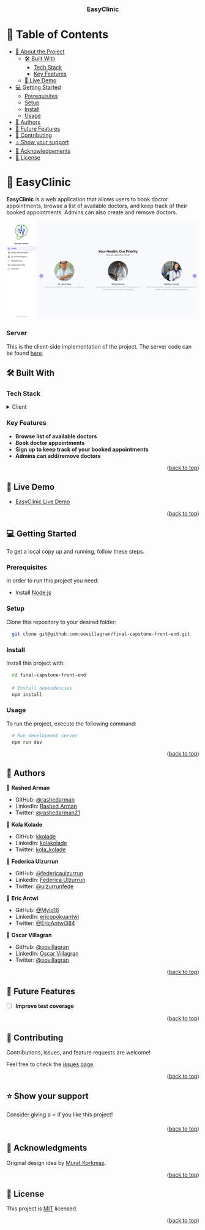<a name="readme-top"></a>

<div align="center">
  <h3><b>EasyClinic</b></h3>
</div>

<!-- TABLE OF CONTENTS -->

# 📗 Table of Contents

- [📖 About the Project](#about-project)
  - [🛠 Built With](#built-with)
    - [Tech Stack](#tech-stack)
    - [Key Features](#key-features)
  - [🚀 Live Demo](#live-demo)
- [💻 Getting Started](#getting-started)
  - [Prerequisites](#prerequisites)
  - [Setup](#setup)
  - [Install](#install)
  - [Usage](#usage)
- [👥 Authors](#authors)
- [🔭 Future Features](#future-features)
- [🤝 Contributing](#contributing)
- [⭐️ Show your support](#support)
- [🙏 Acknowledgements](#acknowledgements)
- [📝 License](#license)

<!-- PROJECT DESCRIPTION -->

# 📖 EasyClinic <a name="about-project"></a>

**EasyClinic** is a web application that allows users to book doctor appointments, browse a list of available doctors, and keep track of their booked appointments. Admins can also create and remove doctors.

![EasyClinic Screenshot](./easyclinic.png)

### Server

This is the client-side implementation of the project. The server code can be found [here](https://github.com/oovillagran/final-capstone-back-end/).

## 🛠 Built With <a name="built-with"></a>

### Tech Stack <a name="tech-stack"></a>

<details>
  <summary>Client</summary>
  <ul>
    <li><a href="https://reactjs.org/">React.js</a></li>
    <li><a href="https://redux.js.org/">Redux</a></li>
    <li><a href="https://reactrouter.com/en/main">React Router</a></li>
    <li><a href="https://mantine.dev/">Mantine</a></li>
  </ul>
</details>

<!-- Features -->

### Key Features <a name="key-features"></a>

- **Browse list of available doctors**
- **Book doctor appointments**
- **Sign up to keep track of your booked appointments**
- **Admins can add/remove doctors**

<p align="right">(<a href="#readme-top">back to top</a>)</p>

<!-- LIVE DEMO -->

## 🚀 Live Demo <a name="live-demo"></a>

- [EasyClinic Live Demo](https://easyclinic-client.vercel.app/)

<p align="right">(<a href="#readme-top">back to top</a>)</p>

<!-- GETTING STARTED -->

## 💻 Getting Started <a name="getting-started"></a>

To get a local copy up and running, follow these steps.

### Prerequisites

In order to run this project you need:

- Install [Node.js](https://nodejs.org/)

### Setup

Clone this repository to your desired folder:

```sh
  git clone git@github.com:oovillagran/final-capstone-front-end.git
```

### Install

Install this project with:

```sh
  cd final-capstone-front-end

  # Install dependencies
  npm install
```

### Usage

To run the project, execute the following command:

```sh
  # Run development server
  npm run dev
```

<p align="right">(<a href="#readme-top">back to top</a>)</p>

<!-- AUTHORS -->

## 👥 Authors <a name="authors"></a>

👤 **Rashed Arman**

- GitHub: [@rashedarman](https://github.com/rashedarman)
- LinkedIn: [Rashed Arman](https://linkedin.com/in/rashedarman)
- Twitter: [@rashedarman21](https://twitter.com/rashedarman21)

👤 **Kola Kolade**

- GitHub: [kkolade](https://github.com/kkolade)
- LinkedIn: [kolakolade](https://linkedin.com/in/kolakolade)
- Twitter: [kola_kolade](https://twitter.com/kola_kolade)

👤 **Federica Ulzurrun**

- GitHub: [@federicaulzurrun](https://github.com/federicaulzurrun)
- LinkedIn: [Federica Ulzurrun](https://www.linkedin.com/in/federicaulzurrun/)
- Twitter: [@ulzurrunfede](https://mobile.twitter.com/ulzurrunfede)

👤 **Eric Antwi**

- GitHub: [@Mylo16](https://github.com/Mylo16)
- LinkedIn: [ericopokuantwi](https://www.linkedin.com/in/ericopokuantwi/)
- Twitter: [@EricAntwi384](https://twitter.com/EricAntwi384)

👤 **Oscar Villagran**

- GitHub: [@oovillagran](https://github.com/oovillagran)
- LinkedIn: [Oscar Villagran](https://www.linkedin.com/in/oovillagran/)
- Twitter: [@oovillagran](https://twitter.com/oovillagran)

<p align="right">(<a href="#readme-top">back to top</a>)</p>

<!-- FUTURE FEATURES -->

## 🔭 Future Features <a name="future-features"></a>

- [ ] **Improve test coverage**

<p align="right">(<a href="#readme-top">back to top</a>)</p>

<!-- CONTRIBUTING -->

## 🤝 Contributing <a name="contributing"></a>

Contributions, issues, and feature requests are welcome!

Feel free to check the [issues page](../../issues/).

<p align="right">(<a href="#readme-top">back to top</a>)</p>

<!-- SUPPORT -->

## ⭐️ Show your support <a name="support"></a>

Consider giving a ⭐️ if you like this project!

<p align="right">(<a href="#readme-top">back to top</a>)</p>

<!-- ACKNOWLEDGEMENTS -->

## 🙏 Acknowledgments <a name="acknowledgements"></a>

Original design idea by [Murat Korkmaz](https://www.behance.net/gallery/26425031/Vespa-Responsive-Redesign).

<p align="right">(<a href="#readme-top">back to top</a>)</p>

<!-- LICENSE -->

## 📝 License <a name="license"></a>

This project is [MIT](./LICENSE) licensed.

<p align="right">(<a href="#readme-top">back to top</a>)</p>
